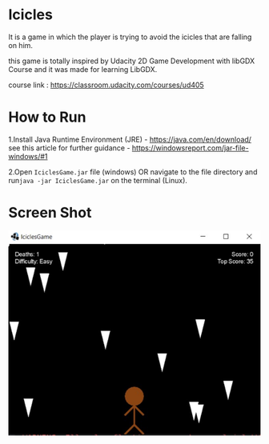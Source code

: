 # Icicles
It is a game in which the player is trying to avoid the icicles that are falling on him.

this game is totally inspired by Udacity 2D Game Development with libGDX Course and it was made for learning LibGDX.


course link : https://classroom.udacity.com/courses/ud405

# How to Run
1.Install Java Runtime Environment (JRE) - https://java.com/en/download/ see this article for further guidance - https://windowsreport.com/jar-file-windows/#1

2.Open ```IciclesGame.jar``` file (windows) OR navigate to the file directory and run```java -jar IciclesGame.jar``` on the terminal (Linux).

# Screen Shot

![github-large](https://github.com/MohamedMedhat21/Icicles/blob/master/ScreenShot/iciclesSS.png)
